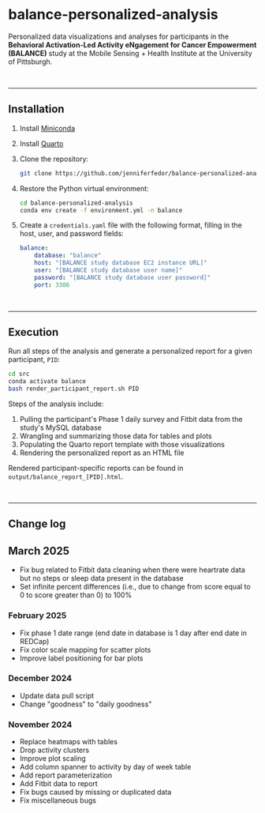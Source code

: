 # balance-personalized-analysis

Personalized data visualizations and analyses for participants in the **Behavioral Activation-Led Activity eNgagement for Cancer Empowerment (BALANCE)** study at the Mobile Sensing + Health Institute at the University of Pittsburgh.  

<br>

---

## Installation

1. Install [Miniconda](https://docs.anaconda.com/free/miniconda/miniconda-install/)

2. Install [Quarto](https://quarto.org/docs/get-started/) 

3. Clone the repository:

    ```bash
    git clone https://github.com/jenniferfedor/balance-personalized-analysis
    ```

4. Restore the Python virtual environment:

    ```bash
    cd balance-personalized-analysis
    conda env create -f environment.yml -n balance
    ```

5. Create a `credentials.yaml` file with the following format, filling in the host, user, and password fields:  

    ```yaml
    balance:
        database: "balance"
        host: "[BALANCE study database EC2 instance URL]"
        user: "[BALANCE study database user name]"
        password: "[BALANCE study database user password]"
        port: 3306
    ```

<br>

---

## Execution 

Run all steps of the analysis and generate a personalized report for a given participant, `PID`:

```bash
cd src
conda activate balance
bash render_participant_report.sh PID
```

Steps of the analysis include:

1. Pulling the participant's Phase 1 daily survey and Fitbit data from the study's MySQL database  
2. Wrangling and summarizing those data for tables and plots  
3. Populating the Quarto report template with those visualizations
4. Rendering the personalized report as an HTML file 

Rendered participant-specific reports can be found in `output/balance_report_[PID].html`.    

<br>

---

## Change log 

## March 2025 
- Fix bug related to Fitbit data cleaning when there were heartrate data but no steps or sleep data present in the database  
- Set infinite percent differences (i.e., due to change from score equal to 0 to score greater than 0) to 100%  

### February 2025
- Fix phase 1 date range (end date in database is 1 day after end date in REDCap)
- Fix color scale mapping for scatter plots  
- Improve label positioning for bar plots

### December 2024  
- Update data pull script  
- Change "goodness" to "daily goodness"  

### November 2024 
- Replace heatmaps with tables  
- Drop activity clusters  
- Improve plot scaling  
- Add column spanner to activity by day of week table  
- Add report parameterization
- Add Fitbit data to report  
- Fix bugs caused by missing or duplicated data  
- Fix miscellaneous bugs  